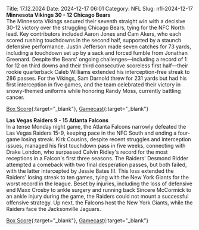Title: 17.12.2024
Date: 2024-12-17 06:01
Category: NFL 
Slug: nfl-2024-12-17 
**Minnesota Vikings 30 - 12 Chicago Bears**  
The Minnesota Vikings secured their seventh straight win with a decisive 30-12 victory over the struggling Chicago Bears, tying for the NFC North lead. Key contributors included Aaron Jones and Cam Akers, who each scored rushing touchdowns in the second half, supported by a staunch defensive performance. Justin Jefferson made seven catches for 73 yards, including a touchdown set up by a sack and forced fumble from Jonathan Greenard. Despite the Bears' ongoing challenges—including a record of 1 for 12 on third downs and their third consecutive scoreless first half—their rookie quarterback Caleb Williams extended his interception-free streak to 286 passes. For the Vikings, Sam Darnold threw for 231 yards but had his first interception in five games, and the team celebrated their victory in snowy-themed uniforms while honoring Randy Moss, currently battling cancer. 

[Box Score](https://www.espn.com/nfl/boxscore/_/gameId/401671489){:target="_blank"}, [Gamecast](/nfl/recap/_/gameId/401671489/bears-vikings){:target="_blank"}<br>

**Las Vegas Raiders 9 - 15 Atlanta Falcons**  
In a tense Monday night game, the Atlanta Falcons narrowly defeated the Las Vegas Raiders 15-9, keeping pace in the NFC South and ending a four-game losing streak. Kirk Cousins, despite recent struggles and interception issues, managed his first touchdown pass in five weeks, connecting with Drake London, who surpassed Calvin Ridley's record for the most receptions in a Falcon's first three seasons. The Raiders' Desmond Ridder attempted a comeback with two final desperation passes, but both failed, with the latter intercepted by Jessie Bates III. This loss extended the Raiders' losing streak to ten games, tying with the New York Giants for the worst record in the league. Beset by injuries, including the loss of defensive end Maxx Crosby to ankle surgery and running back Sincere McCormick to an ankle injury during the game, the Raiders could not mount a successful offensive strategy. Up next, the Falcons host the New York Giants, while the Raiders face the Jacksonville Jaguars. 

[Box Score](https://www.espn.com/nfl/boxscore/_/gameId/401671697){:target="_blank"}, [Gamecast](/nfl/recap/_/gameId/401671697/falcons-raiders){:target="_blank"}<br>

